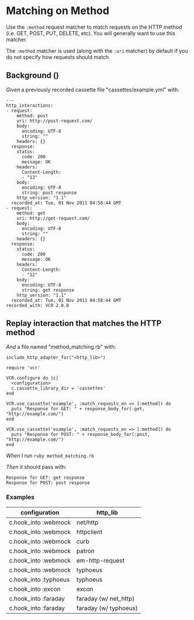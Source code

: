 # Matching on Method

Use the `:method` request matcher to match requests on the HTTP method
  (i.e. GET, POST, PUT, DELETE, etc).  You will generally want to use
  this matcher.

  The `:method` matcher is used (along with the `:uri` matcher) by default
  if you do not specify how requests should match.

## Background ()

_Given_ a previously recorded cassette file "cassettes/example.yml" with:

```
--- 
http_interactions: 
- request: 
    method: post
    uri: http://post-request.com/
    body: 
      encoding: UTF-8
      string: ""
    headers: {}
  response: 
    status: 
      code: 200
      message: OK
    headers: 
      Content-Length: 
      - "13"
    body: 
      encoding: UTF-8
      string: post response
    http_version: "1.1"
  recorded_at: Tue, 01 Nov 2011 04:58:44 GMT
- request: 
    method: get
    uri: http://get-request.com/
    body: 
      encoding: UTF-8
      string: ""
    headers: {}
  response: 
    status: 
      code: 200
      message: OK
    headers: 
      Content-Length: 
      - "12"
    body: 
      encoding: UTF-8
      string: get response
    http_version: "1.1"
  recorded_at: Tue, 01 Nov 2011 04:58:44 GMT
recorded_with: VCR 2.0.0
```

## Replay interaction that matches the HTTP method

_And_ a file named "method_matching.rb" with:

```
include_http_adapter_for("<http_lib>")

require 'vcr'

VCR.configure do |c|
  <configuration>
  c.cassette_library_dir = 'cassettes'
end

VCR.use_cassette('example', :match_requests_on => [:method]) do
  puts "Response for GET: " + response_body_for(:get, "http://example.com/")
end

VCR.use_cassette('example', :match_requests_on => [:method]) do
  puts "Response for POST: " + response_body_for(:post,  "http://example.com/")
end
```

_When_ I run `ruby method_matching.rb`

_Then_ it should pass with:

```
Response for GET: get response
Response for POST: post response
```

### Examples

| configuration         | http_lib              |
|-----------------------|-----------------------|
| c.hook_into :webmock  | net/http              |
| c.hook_into :webmock  | httpclient            |
| c.hook_into :webmock  | curb                  |
| c.hook_into :webmock  | patron                |
| c.hook_into :webmock  | em-http-request       |
| c.hook_into :webmock  | typhoeus              |
| c.hook_into :typhoeus | typhoeus              |
| c.hook_into :excon    | excon                 |
| c.hook_into :faraday  | faraday (w/ net_http) |
| c.hook_into :faraday  | faraday (w/ typhoeus) |
